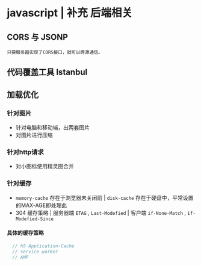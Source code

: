 # javascript | 补充 后端相关

## CORS 与 JSONP

```
只要服务器实现了CORS接口，就可以跨源通信。
```

## 代码覆盖工具 Istanbul


## 加载优化

### 针对图片

* 针对电脑和移动端，出两套图片
* 对图片进行压缩

### 针对http请求 

* 对小图标使用精灵图合并

### 针对缓存 

* `memory-cache` 存在于浏览器未关闭前 | `disk-cache` 存在于硬盘中，平常设置的MAX-AGE即处理此
* 304 缓存策略 | 服务器端 `ETAG` , `Last-Modefied` | 客户端 `if-None-Match` , `if-Modefied-Since`

#### 具体的缓存策略

```js
  // h5 Application-Cache
  // service worker 
  // AMP
```
